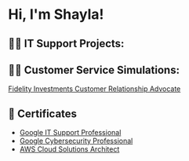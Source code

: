 <h1>Hi, I'm Shayla! <br/>

<h2>👨‍💻 IT Support Projects:</h2>

<h2>👨‍💻 Customer Service Simulations:</h2>

[Fidelity Investments Customer Relationship Advocate](https://medium.com/@smerene/fidelity-investments-customer-relationship-advocate-job-simulation-c435331e48e9)

<h2>📃 Certificates</h2>

- [Google IT Support Professional](https://coursera.org/verify/professional-cert/6N7GUB2WPAAK)
- [Google Cybersecurity Professional](https://coursera.org/verify/professional-cert/HRK4C6AMLHEQ)
- [AWS Cloud Solutions Architect](https://coursera.org/verify/professional-cert/S9VCWQHJ7BEP)


